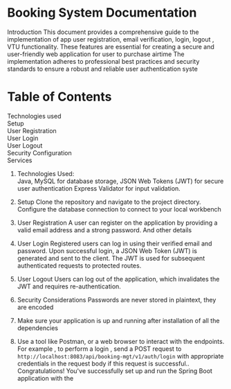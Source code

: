 <H1>Booking System Documentation</H1>

<p>Introduction
This document provides a comprehensive guide to the implementation 
of app user registration, email verification, login, logout , VTU 
functionality. These features are essential for creating a
secure and user-friendly web application for user to purchase airtime 
The implementation adheres to professional best practices and security
standards to ensure a robust and reliable user authentication syste</p>

<H1>Table of Contents</H1>
Technologies used
<br/>
Setup
<br/>
User Registration
<br/>
User Login
<br/>
User Logout
<br/>
Security Configuration
<br/>
Services
<br/>


1. Technologies Used:<br/>Java, MySQL for database storage, JSON Web Tokens (JWT) for secure user authentication
   Express Validator for input validation.
2. Setup
   Clone the repository and navigate to the project directory.
   Configure the database connection to connect to your local workbench

3. User Registration
   A user can register on the application by providing a valid email address and a strong password. And other details
4. User Login
   Registered users can log in using their verified email and password.
   Upon successful login, a JSON Web Token (JWT) is generated and sent to the client.
   The JWT is used for subsequent authenticated requests to protected routes.
5. User Logout
   Users can log out of the application, which invalidates the JWT and requires re-authentication.
6. Security Considerations
   Passwords are never stored in plaintext, they are encoded
7. Make sure your application is up and running after installation of all the dependencies 
8. Use a tool like Postman, or a web browser to interact with the endpoints. For example , to perform a login , send a POST request
   to `http://localhost:8083/api/booking-mgt/v1/auth/login` with appropriate credentials in the request body 
   if this request is successful.. Congratulations! You've successfully set up and run the Spring Boot application with the 
